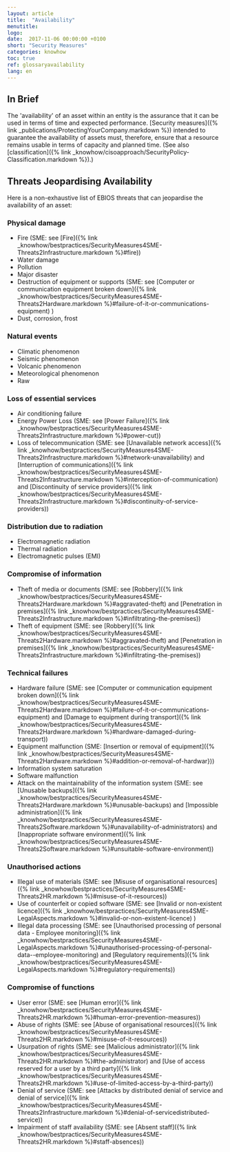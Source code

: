 ```yaml
---
layout: article
title:  "Availability"
menutitle:
logo:
date:  2017-11-06 00:00:00 +0100
short: "Security Measures"
categories: knowhow
toc: true
ref: glossaryavailability
lang: en
---
```


## In Brief
The 'availability' of an asset within an entity is the assurance that it can be used in terms of time and expected performance. [Security measures]({% link _publications/ProtectingYourCompany.markdown %}) intended to guarantee the availability of assets must, therefore, ensure that a resource remains usable in terms of capacity and planned time. (See also [classification]({% link _knowhow/cisoapproach/SecurityPolicy-Classification.markdown %}).)

## Threats Jeopardising Availability
Here is a non-exhaustive list of EBIOS threats that can jeopardise the availability of an asset:

### **Physical damage**

* Fire (SME: see [Fire]({% link _knowhow/bestpractices/SecurityMeasures4SME-Threats2Infrastructure.markdown %}#fire))
* Water damage
* Pollution
* Major disaster
* Destruction of equipment or supports (SME: see [Computer or communication equipment broken down]({% link _knowhow/bestpractices/SecurityMeasures4SME-Threats2Hardware.markdown %}#failure-of-it-or-communications-equipment) )
* Dust, corrosion, frost

### **Natural events**

* Climatic phenomenon
* Seismic phenomenon
* Volcanic phenomenon
* Meteorological phenomenon
* Raw

### **Loss of essential services**

* Air conditioning failure
* Energy Power Loss (SME: see [Power Failure]({% link _knowhow/bestpractices/SecurityMeasures4SME-Threats2Infrastructure.markdown %}#power-cut))
* Loss of telecommunication (SME: see [Unavailable network access]({% link _knowhow/bestpractices/SecurityMeasures4SME-Threats2Infrastructure.markdown %}#network-unavailability) and [Interruption of communications]({% link _knowhow/bestpractices/SecurityMeasures4SME-Threats2Infrastructure.markdown %}#interception-of-communication) and [Discontinuity of service providers]({% link _knowhow/bestpractices/SecurityMeasures4SME-Threats2Infrastructure.markdown %}#discontinuity-of-service-providers))

### **Distribution due to radiation**

* Electromagnetic radiation
* Thermal radiation
* Electromagnetic pulses (EMI)

### **Compromise of information**

* Theft of media or documents (SME: see [Robbery]({% link _knowhow/bestpractices/SecurityMeasures4SME-Threats2Hardware.markdown %}#aggravated-theft) and [Penetration in premises]({% link _knowhow/bestpractices/SecurityMeasures4SME-Threats2Infrastructure.markdown %}#infiltrating-the-premises))
* Theft of equipment (SME: see [Robbery]({% link _knowhow/bestpractices/SecurityMeasures4SME-Threats2Hardware.markdown %}#aggravated-theft) and [Penetration in premises]({% link _knowhow/bestpractices/SecurityMeasures4SME-Threats2Infrastructure.markdown %}#infiltrating-the-premises))

### **Technical failures**

* Hardware failure (SME: see [Computer or communication equipment broken down]({% link _knowhow/bestpractices/SecurityMeasures4SME-Threats2Hardware.markdown %}#failure-of-it-or-communications-equipment) and [Damage to equipment during transport]({% link _knowhow/bestpractices/SecurityMeasures4SME-Threats2Hardware.markdown %}#hardware-damaged-during-transport))
* Equipment malfunction (SME: [Insertion or removal of equipment]({% link _knowhow/bestpractices/SecurityMeasures4SME-Threats2Hardware.markdown %}#addition-or-removal-of-hardwar}))
* Information system saturation
* Software malfunction
* Attack on the maintainability of the information system (SME: see [Unusable backups]({% link _knowhow/bestpractices/SecurityMeasures4SME-Threats2Hardware.markdown %}#unusable-backups) and [Impossible administration]({% link _knowhow/bestpractices/SecurityMeasures4SME-Threats2Software.markdown %}#unavailability-of-administrators) and [Inappropriate software environment]({% link _knowhow/bestpractices/SecurityMeasures4SME-Threats2Software.markdown %}#unsuitable-software-environment))

### **Unauthorised actions**

* Illegal use of materials (SME: see [Misuse of organisational resources]({% link _knowhow/bestpractices/SecurityMeasures4SME-Threats2HR.markdown %}#misuse-of-it-resources))
* Use of counterfeit or copied software (SME: see [Invalid or non-existent licence]({% link _knowhow/bestpractices/SecurityMeasures4SME-LegalAspects.markdown %}#invalid-or-non-existent-licence) )
* Illegal data processing (SME: see [Unauthorised processing of personal data - Employee monitoring]({% link _knowhow/bestpractices/SecurityMeasures4SME-LegalAspects.markdown %}#unauthorised-processing-of-personal-data--employee-monitoring) and [Regulatory requirements]({% link _knowhow/bestpractices/SecurityMeasures4SME-LegalAspects.markdown %}#regulatory-requirements))

### **Compromise of functions**

* User error (SME: see [Human error]({% link _knowhow/bestpractices/SecurityMeasures4SME-Threats2HR.markdown %}#human-error-prevention-measures))
* Abuse of rights (SME: see [Abuse of organisational resources]({% link _knowhow/bestpractices/SecurityMeasures4SME-Threats2HR.markdown %}#misuse-of-it-resources))
* Usurpation of rights (SME: see [Malicious administrator]({% link _knowhow/bestpractices/SecurityMeasures4SME-Threats2HR.markdown %}#the-administrator) and [Use of access reserved for a user by a third party]({% link _knowhow/bestpractices/SecurityMeasures4SME-Threats2HR.markdown %}#use-of-limited-access-by-a-third-party))
* Denial of service (SME: see [Attacks by distributed denial of service and denial of service]({% link _knowhow/bestpractices/SecurityMeasures4SME-Threats2Infrastructure.markdown %}#denial-of-servicedistributed-service))
* Impairment of staff availability (SME: see [Absent staff]({% link _knowhow/bestpractices/SecurityMeasures4SME-Threats2HR.markdown %}#staff-absences))
